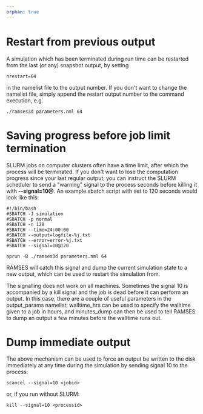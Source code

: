 ```yaml
---
orphan: true
---
```


# Restart from previous output #
A simulation which has been terminated during run time can be restarted from the last (or any) snapshot output, by setting 
```
nrestart=64
```
in the namelist file to the output number. If you don't want to change the namelist file, simply append the restart output number to the command execution, e.g.
```
./ramses3d parameters.nml 64
```

# Saving progress before job limit termination #
SLURM jobs on computer clusters often have a time limit, after which the process will be terminated. If you don't want to lose the computation progress since your last regular output, you can instruct the SLURM scheduler to send a "warning" signal to the process <n> seconds before killing it with **--signal=10@<n>**. An example sbatch script with <n> set to 120 seconds would look like this:

```
#!/bin/bash
#SBATCH -J simulation
#SBATCH -p normal
#SBATCH -n 128
#SBATCH --time=24:00:00
#SBATCH --output=logfile-%j.txt
#SBATCH --error=error-%j.txt
#SBATCH --signal=10@120

aprun -B ./ramses3d parameters.nml 64
```

RAMSES will catch this signal and dump the current simulation state to a new output, which can be used to restart the simulation from.

The signalling does not work on all machines. Sometimes the signal 10 is accompanied by a kill signal and the job is dead before it can perform an output. In this case, there are a couple of useful parameters in the output_params namelist: walltime_hrs can be used to specify the walltime given to a job in hours, and minutes_dump can then be used to tell RAMSES to dump an output a few minutes before the walltime runs out.

# Dump immediate output #
The above mechanism can be used to force an output be written to the disk immediately at any time during the simulation by sending signal 10 to the process:
```
scancel --signal=10 <jobid>
```
or, if you run without SLURM:
```
kill --signal=10 <processid>
```